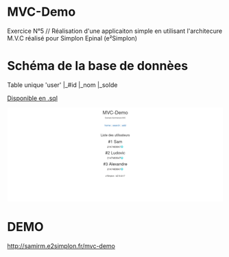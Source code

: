 # MVC-Demo
 Exercice N°5 // Réalisation d'une applicaiton simple en utilisant l'architecure M.V.C réalisé pour Simplon Epinal (e²Simplon) 

# Schéma de la base de donnèes
Table unique 'user'
   |_#id
   |_nom
   |_solde

[Disponible en .sql](https://raw.githubusercontent.com/bZez/ZOOsql/master/BDD/ZOO.sql)

![APERCU](https://raw.githubusercontent.com/bZez/MVC-Demo/master/Screenshot-2017-11-9%20http%20zoo%20dev(1).png)

# DEMO
http://samirm.e2simplon.fr/mvc-demo
